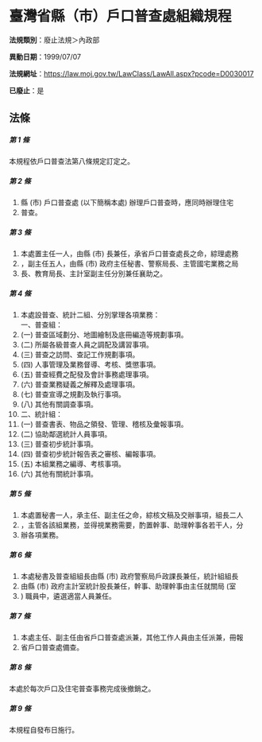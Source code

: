 # 臺灣省縣（市）戶口普查處組織規程

**法規類別**：廢止法規＞內政部

**異動日期**：1999/07/07  

**法規網址**：https://law.moj.gov.tw/LawClass/LawAll.aspx?pcode=D0030017

**已廢止**：是



## 法條
##### 第 1 條
本規程依戶口普查法第八條規定訂定之。

##### 第 2 條
1. 縣 (市) 戶口普查處 (以下簡稱本處) 辦理戶口普查時，應同時辦理住宅
1. 普查。

##### 第 3 條
1. 本處置主任一人，由縣 (市) 長兼任，承省戶口普查處長之命，綜理處務
1. ，副主任五人，由縣 (市) 政府主任秘書、警察局長、主管國宅業務之局
1. 長、教育局長、主計室副主任分別兼任襄助之。

##### 第 4 條
1. 本處設普查、統計二組、分別掌理各項業務：  
一、普查組：
1.  (一) 普查區域劃分、地圖繪制及底冊編造等規劃事項。
1.  (二) 所屬各級普查人員之調配及講習事項。
1.  (三) 普查之訪問、查記工作規劃事項。
1.  (四) 人事管理及業務督導、考核、獎懲事項。
1.  (五) 普查經費之配發及會計事務處理事項。
1.  (六) 普查業務疑義之解釋及處理事項。
1.  (七) 普查宣導之規劃及執行事項。
1.  (八) 其他有關調查事項。
1. 二、統計組：
1.  (一) 普查書表、物品之領發、管理、稽核及彙報事項。
1.  (二) 協助鄰選統計人員事項。
1.  (三) 普查初步統計事項。
1.  (四) 普查初步統計報告表之審核、編報事項。
1.  (五) 本組業務之編導、考核事項。
1.  (六) 其他有關統計事項。

##### 第 5 條
1. 本處置秘書一人，承主任、副主任之命，綜核文稿及交辦事項，組長二人
1. ，主管各該組業務，並得視業務需要，酌置幹事、助理幹事各若干人，分
1. 辦各項業務。

##### 第 6 條
1. 本處秘書及普查組組長由縣 (市) 政府警察局戶政課長兼任，統計組組長
1. 由縣 (市) 政府主計室統計股長兼任，幹事、助理幹事由主任就關局 (室
1. ) 職員中，遴選適當人員兼任。

##### 第 7 條
1. 本處主任、副主任由省戶口普查處派兼，其他工作人員由主任派兼，冊報
1. 省戶口普查處備查。

##### 第 8 條
本處於每次戶口及住宅普查事務完成後撤銷之。

##### 第 9 條
本規程自發布日施行。


